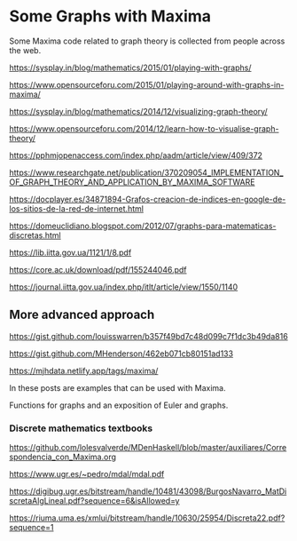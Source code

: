 # Some Graphs with Maxima

Some Maxima code related to graph theory is collected from people across the web.

https://sysplay.in/blog/mathematics/2015/01/playing-with-graphs/

https://www.opensourceforu.com/2015/01/playing-around-with-graphs-in-maxima/

https://sysplay.in/blog/mathematics/2014/12/visualizing-graph-theory/

https://www.opensourceforu.com/2014/12/learn-how-to-visualise-graph-theory/

https://pphmjopenaccess.com/index.php/aadm/article/view/409/372

https://www.researchgate.net/publication/370209054_IMPLEMENTATION_OF_GRAPH_THEORY_AND_APPLICATION_BY_MAXIMA_SOFTWARE

https://docplayer.es/34871894-Grafos-creacion-de-indices-en-google-de-los-sitios-de-la-red-de-internet.html

https://domeuclidiano.blogspot.com/2012/07/graphs-para-matematicas-discretas.html

https://lib.iitta.gov.ua/1121/1/8.pdf

https://core.ac.uk/download/pdf/155244046.pdf

https://journal.iitta.gov.ua/index.php/itlt/article/view/1550/1140

## More advanced approach

https://gist.github.com/louisswarren/b357f49bd7c48d099c7f1dc3b49da816

https://gist.github.com/MHenderson/462eb071cb80151ad133

https://mjhdata.netlify.app/tags/maxima/

In these posts are examples that can be used with Maxima.

Functions for graphs and an exposition of Euler and graphs.

### Discrete mathematics textbooks

https://github.com/lolesvalverde/MDenHaskell/blob/master/auxiliares/Correspondencia_con_Maxima.org

https://www.ugr.es/~pedro/mdal/mdal.pdf

https://digibug.ugr.es/bitstream/handle/10481/43098/BurgosNavarro_MatDiscretaAlgLineal.pdf?sequence=6&isAllowed=y

https://riuma.uma.es/xmlui/bitstream/handle/10630/25954/Discreta22.pdf?sequence=1
